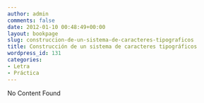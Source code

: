 ```yaml
---
author: admin
comments: false
date: 2012-01-10 00:48:49+00:00
layout: bookpage
slug: construccion-de-un-sistema-de-caracteres-tipograficos
title: Construcción de un sistema de caracteres tipográficos
wordpress_id: 131
categories:
- Letra
- Práctica
---
```


No Content Found
